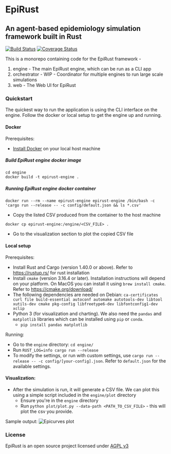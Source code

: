 # EpiRust
## An agent-based epidemiology simulation framework built in Rust

[![Build Status](https://travis-ci.org/thoughtworks/epirust.svg?branch=master)](https://travis-ci.org/thoughtworks/epirust)
[![Coverage Status](https://coveralls.io/repos/github/thoughtworks/epirust/badge.svg?branch=coverage-report)](https://coveralls.io/github/thoughtworks/epirust?branch=master)

This is a monorepo containing code for the EpiRust framework -

1. engine - The main EpiRust engine, which can be run as a CLI app
2. orchestrator - WIP - Coordinator for multiple engines to run large scale simulations
3. web - The Web UI for EpiRust

### Quickstart

The quickest way to run the application is using the CLI interface on the engine. Follow the docker or local setup to get the engine up and running.

#### Docker  

Prerequisites: 
- [Install Docker](https://docs.docker.com/install/) on your local host machine

##### Build EpiRust engine docker image 
```
cd engine
docker build -t epirust-engine .
```

##### Running EpiRust engine docker container
```
docker run --rm --name epirust-engine epirust-engine /bin/bash -c 'cargo run --release -- -c config/default.json && ls *.csv'
```
- Copy the listed CSV produced from the container to the host machine
```
docker cp epirust-engine:/engine/<CSV_FILE> .
```
- Go to the visualization section to plot the copied CSV file


#### Local setup

Prerequisites: 
- Install Rust and Cargo (version 1.40.0 or above). Refer to https://rustup.rs/ for rust installation
- Install `cmake` (version 3.16.4 or later). Installation instructions will depend on your platform. On MacOS you can install it using `brew install cmake`. Refer to https://cmake.org/download/
- The following dependencies are needed on Debian: `ca-certificates curl file build-essential autoconf automake autotools-dev libtool xutils-dev cmake pkg-config libfreetype6-dev libfontconfig1-dev xclip`
- Python 3 (for visualization and charting). We also need the `pandas` and `matplotlib` libraries which can be installed using `pip` or `conda`.
    - `pip install pandas matplotlib`

Running:
- Go to the `engine` directory: `cd engine/`
- Run `RUST_LOG=info cargo run --release`
- To modify the settings, or run with custom settings, use `cargo run --release -- -c config/[your-config].json`. Refer to `default.json` for the available settings.

#### Visualization:
- After the simulation is run, it will generate a CSV file. We can plot this using a simple script included in the `engine/plot` directory
  - Ensure you're in the `engine` directory
  - Run `python plot/plot.py --data-path <PATH_TO_CSV_FILE>` - this will plot the csv you provide.

Sample output:
![Epicurves plot](https://user-images.githubusercontent.com/16804955/79959420-bf29a500-84a1-11ea-844e-11cc721b7b79.png)


### License
EpiRust is an open source project licensed under [AGPL v3](https://www.gnu.org/licenses/agpl-3.0.en.html)
